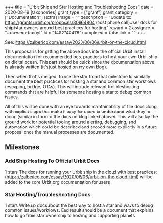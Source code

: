 +++
title = "Urbit Ship and Star Hosting and Troubleshooting Docs"
date = 2020-08-19
[taxonomies]
grant_type = ["grant"]
grant_category = ["Documentation"]
[extra]
image = ""
description = "Update to: https://grants.urbit.org/proposals/30964804 (post phone call)User docs for ship/star owners around best practices for hosting"
reward = 2
assignee = "~dovsem-bornyl"
id = "1452740478"
completed = false
link = ""
+++

See: https://zalberico.com/essay/2020/06/06/urbit-on-the-cloud.html

This proposal is for getting the above docs into the official Urbit install documentation for recommended best practices to host your own Urbit ship on digital ocean. This part should be quick since the documentation above is already written (it's just hosted on my own blog).

Then when that's merged, to use the star from that milestone to similarly document the best practices for hosting a star and common star workflows (escaping, bridge, OTAs). This will include relevant troubleshooting commands that are helpful for someone hosting a star to debug common issues.

All of this will be done with an eye towards maintainability of the docs along with explicit steps that make it easy for users to understand what they're doing (similar in form to the docs on blog linked above). This will also lay the ground work for potential tooling around alerting, debugging, and automation which could be described and scoped more explicitly in a future proposal once the manual processes are documented.

## Milestones


### Add Ship Hosting To Official Urbit Docs
1 stars
The docs for running your Urbit ship in the cloud with best practices: (https://zalberico.com/essay/2020/06/06/urbit-on-the-cloud.html) will be added to the core Urbit.org documentation for users


### Star Hosting/Troubleshooting Docs
1 stars
Write up docs about the best way to host a star and ways to debug common issues/workflows. End result should be a document that explains how to go from star ownership to hosting and supporting planets

    